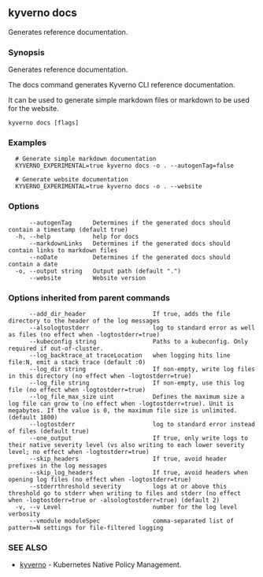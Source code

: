 ## kyverno docs

Generates reference documentation.

### Synopsis

Generates reference documentation.
  
  The docs command generates Kyverno CLI reference documentation.
  
  It can be used to generate simple markdown files or markdown to be used for the website.

```
kyverno docs [flags]
```

### Examples

```
  # Generate simple markdown documentation
  KYVERNO_EXPERIMENTAL=true kyverno docs -o . --autogenTag=false

  # Generate website documentation
  KYVERNO_EXPERIMENTAL=true kyverno docs -o . --website
```

### Options

```
      --autogenTag      Determines if the generated docs should contain a timestamp (default true)
  -h, --help            help for docs
      --markdownLinks   Determines if the generated docs should contain links to markdown files
      --noDate          Determines if the generated docs should contain a date
  -o, --output string   Output path (default ".")
      --website         Website version
```

### Options inherited from parent commands

```
      --add_dir_header                   If true, adds the file directory to the header of the log messages
      --alsologtostderr                  log to standard error as well as files (no effect when -logtostderr=true)
      --kubeconfig string                Paths to a kubeconfig. Only required if out-of-cluster.
      --log_backtrace_at traceLocation   when logging hits line file:N, emit a stack trace (default :0)
      --log_dir string                   If non-empty, write log files in this directory (no effect when -logtostderr=true)
      --log_file string                  If non-empty, use this log file (no effect when -logtostderr=true)
      --log_file_max_size uint           Defines the maximum size a log file can grow to (no effect when -logtostderr=true). Unit is megabytes. If the value is 0, the maximum file size is unlimited. (default 1800)
      --logtostderr                      log to standard error instead of files (default true)
      --one_output                       If true, only write logs to their native severity level (vs also writing to each lower severity level; no effect when -logtostderr=true)
      --skip_headers                     If true, avoid header prefixes in the log messages
      --skip_log_headers                 If true, avoid headers when opening log files (no effect when -logtostderr=true)
      --stderrthreshold severity         logs at or above this threshold go to stderr when writing to files and stderr (no effect when -logtostderr=true or -alsologtostderr=true) (default 2)
  -v, --v Level                          number for the log level verbosity
      --vmodule moduleSpec               comma-separated list of pattern=N settings for file-filtered logging
```

### SEE ALSO

* [kyverno](kyverno.md)	 - Kubernetes Native Policy Management.

